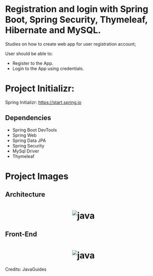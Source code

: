 # Registration and login with Spring Boot, Spring Security, Thymeleaf, Hibernate and MySQL.

Studies on how to create web app for user registration account;

User should be able to: 

- Register to the App.
- Login to the App using credentials.


# Project Initializr:

Spring Initializr: https://start.spring.io

## Dependencies
- Spring Boot DevTools
- Spring Web
- Spring Data JPA
- Spring Security
- MySql Driver 
- Thymeleaf



# Project Images


## Architecture

<h1 align="center">
    <img alt="java" title="#site" src="#"  /><br>
</h1>


## Front-End

<h1 align="center">
    <img alt="java" title="#site" src="#"  /><br>
</h1>


Credits: JavaGuides
